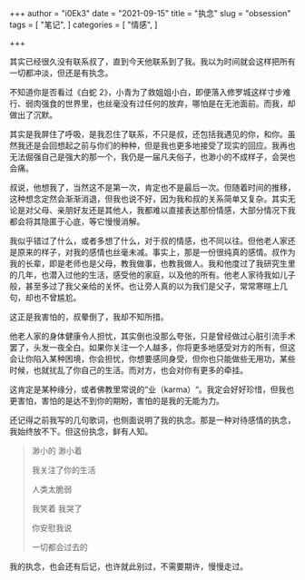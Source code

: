 +++
author = "i0Ek3"
date = "2021-09-15"
title = "执念"
slug = "obsession"
tags = [
    "笔记",
]
categories = [
    "情感",
]

+++

其实已经很久没有联系叔了，直到今天他联系到了我。我以为时间就会这样把所有一切都冲淡，但还是有执念。

不知道你是否看过《白蛇 2》，小青为了救姐姐小白，即便落入修罗城这样寸步难行、弱肉强食的世界里，也丝毫没有过任何的放弃，哪怕是在无池面前。而我，却做出了沉默。

其实是我屏住了呼吸，是我忍住了联系，不只是叔，还包括我遇见的你，和你。虽然我还是会回想起之前与你们的种种，但是我也更多地接受了现实的回应。我再也无法倔强自己是强大的那一个，我仍是一届凡夫俗子，也渺小的不成样子，会哭也会痛。

叔说，他想我了，当然这不是第一次，肯定也不是最后一次。但随着时间的推移，这种想念定然会渐渐消退，但我也说不好，因为我和叔的关系简单又复杂。其实无论是对父母、亲朋好友还是其他人，我都难以直接表达那份情感，大部分情况下我都会将其隐匿于心底，等它慢慢消解。

我似乎错过了什么，或者多想了什么，对于叔的情感，也不同以往。但他老人家还是原来的样子，对我的感情也丝毫未减。事实上，那是一份很纯真的感情。叔作为我的长辈，即是老师也是父母，教我做事，也教我做人。我和他度过了我研究生里的几年，也潜入过他的生活，感受他的家庭，以及他的所有。他老人家待我如儿子般，甚至多过了我父亲给的关怀。也让旁人真的以为我们是父子，常常寒暄上几句，却也不曾尴尬。

这正是我害怕的，叔晕倒了，我却不知所措。

他老人家的身体健康令人担忧，其实倒也没那么夸张，只是曾经做过心脏引流手术罢了，头发一夜全白。如果你关注一个人越多，你将更多地感受对方的所有，但这会让你陷入某种困境，你会担忧，你想要感同身受，但你也只能做些无用功，某些时候，也就扰乱了你自己的生活。而对方，也会对你有更多的牵挂。

这肯定是某种缘分，或者佛教里常说的“业（karma）“。我定会好好珍惜，但我也更害怕，害怕的是达不到你的期盼，害怕的是我的无能为力。

还记得之前我写的几句歌词，也侧面说明了我的执念。那是一种对待感情的执念，我始终放不下。但这份执念，鲜有人知。

> 渺小的 渺小着
>
>
> 我关注了你的生活
>
> 人类太脆弱
>
> 
>
> 我笑着 我哭了
>
> 你安慰我说
>
> 一切都会过去的
>

我的执念，也会还有后记，也许就此别过，不需要期许，慢慢走过。

